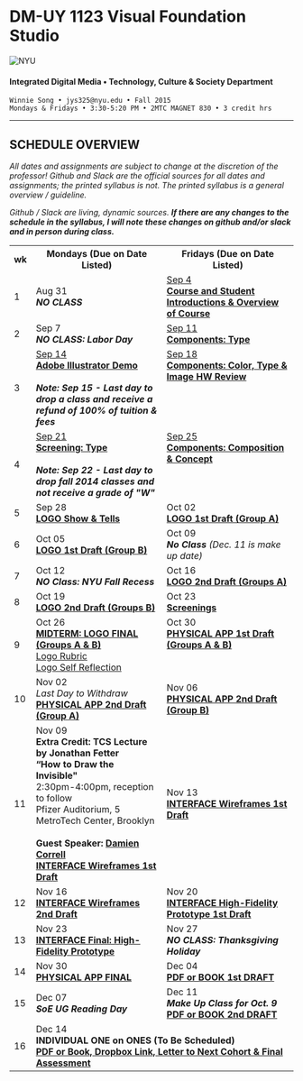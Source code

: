 # DM-UY 1123 Visual Foundation Studio

![NYU](http://ws2.polishedsolid.com/de/nyu_soe_logo.png)
#### Integrated Digital Media • Technology, Culture & Society Department 

    Winnie Song • jys325@nyu.edu • Fall 2015 
    Mondays & Fridays • 3:30-5:20 PM • 2MTC MAGNET 830 • 3 credit hrs

---

## SCHEDULE OVERVIEW

*All dates and assignments are subject to change at the discretion of the professor! Github and Slack are the official sources for all dates and assignments; the printed syllabus is not. The printed syllabus is a general overview / guideline.* 

*Github / Slack are living, dynamic sources. **If there are any changes to the schedule in the syllabus, I will note these changes on github and/or slack and in person during class.***
<table>
    <tr>
        <th width="4%">wk</th>
        <th width="48%">Mondays (Due on Date Listed)</th>
        <th width="48%">Fridays (Due on Date Listed)</th>
    </tr>
    <tr>
        <td>1</td>
        <td>Aug 31<br><strong><i>NO CLASS</i></strong></td>
        <td><a href="weekly_detail/dm1123_weekly_detail_wk1_sep4.md">Sep 4<br><strong>Course and Student Introductions & Overview of Course</strong></a></td>
    </tr>
    <tr>
        <td>2</td>
        <td>Sep 7<br><strong><i>NO CLASS: Labor Day</i></strong></td>
        <td><a href="weekly_detail/dm1123_weekly_detail_wk2_sep9.md">Sep 11<br><strong>Components: Type</strong></a></td>
    </tr>
    <tr>
        <td>3</td>
        <td valign="top"><a href="weekly_detail/dm1123_weekly_detail_wk3_sep16.md">Sep 14<br><strong>Adobe Illustrator Demo</strong></a><br><br><strong><i>Note: Sep 15 - Last day to drop a class and receive a refund of 100% of tuition &amp; fees</i></strong></td>
        <td valign="top"><a href="weekly_detail/dm1123_weekly_detail_wk3_sep16.md">Sep 18<br><strong>Components: Color, Type &amp; Image HW Review</strong></a></td>
    </tr>
    <tr>
        <td>4</td>
        <td valign="top"><a href="weekly_detail/dm1123_weekly_detail_wk4_sep23.md">Sep 21<br><strong>Screening: Type</strong></a><br><br><strong><i>Note: Sep 22 - Last day to drop fall 2014 classes and not receive a grade of "W"</i></strong></td>
        <td valign="top"><a href="weekly_detail/dm1123_weekly_detail_wk4_sep23.md">Sep 25<br><strong>Components: Composition &amp; Concept</strong></a></td>
    </tr>
    <tr>
        <td>5</td>
        <td>Sep 28<br><a href="weekly_detail/dm1123_weekly_detail_wk5_sep30.md"><strong>LOGO Show & Tells</strong></a></td>
        <td>Oct 02<br><a href="weekly_detail/dm1123_weekly_detail_wk5_sep30.md"><strong>LOGO 1st Draft (Group A)</strong></a></td>
    </tr>
    <tr>
        <td>6</td>
        <td>Oct 05<br><a href="weekly_detail/dm1123_weekly_detail_wk6_oct07.md"><strong>LOGO 1st Draft (Group B)</strong></a></td>
        <td>Oct 09<br><strong><i>No Class</i></strong> <i>(Dec. 11 is make up date)</i></td>
    </tr>
    <tr>
        <td>7</td>
        <td>Oct 12<br><strong><i>NO Class: NYU Fall Recess</i></strong></td>
        <td>Oct 16<br><a href="weekly_detail/dm1123_weekly_detail_wk7_oct14.md"><strong>LOGO 2nd Draft (Groups A)</strong></a></td>
    </tr>
    <tr>
        <td>8</td>
        <td>Oct 19<br><a href="weekly_detail/dm1123_weekly_detail_wk8_oct21.md"><strong>LOGO 2nd Draft (Groups B)</strong></a></td>
        <td>Oct 23<br><a href="weekly_detail/dm1123_weekly_detail_wk8_oct21.md"><strong>Screenings</strong></a></td>
    </tr>
    <tr>
        <td>9</td>
        <td valign="top">Oct 26<br><a href="weekly_detail/dm1123_weekly_detail_wk9_oct28.md"><strong>MIDTERM: LOGO FINAL (Groups A & B)</strong><br>Logo Rubric<br>Logo Self Reflection</a></td>
        <td valign="top">Oct 30<br><strong><a href="weekly_detail/dm1123_weekly_detail_wk9_oct28.md">PHYSICAL APP 1st Draft (Groups A & B)</a></strong></td>
    </tr>
    <tr>
        <td>10</td>
        <td>Nov 02<br><i>Last Day to Withdraw</i><br><a href="weekly_detail/dm1123_weekly_detail_wk10_nov4.md"><strong>PHYSICAL APP 2nd Draft (Group A)</strong></a></td>
        <td>Nov 06<br><a href="weekly_detail/dm1123_weekly_detail_wk10_nov4.md"><strong>PHYSICAL APP 2nd Draft (Group B)</a></strong></td>
    </tr>
    <tr>
        <td>11</td>
        <td>Nov 09<br><strong>Extra Credit: TCS Lecture by Jonathan Fetter<br>“How to Draw the Invisible"</strong><br>
2:30pm-4:00pm, reception to follow<br>
Pfizer Auditorium, 5 MetroTech Center, Brooklyn<br><br><strong>Guest Speaker: <a href="http://damiencorrell.com/" target="_blank">Damien Correll</a><br><a href="weekly_detail/dm1123_weekly_detail_wk11_nov11.md">INTERFACE Wireframes 1st Draft</a></strong></td>
        <td>Nov 13<br><strong><a href="weekly_detail/dm1123_weekly_detail_wk11_nov11.md">INTERFACE Wireframes 1st Draft</a></strong></strong></td>
    </tr>
    <tr>
        <td>12</td>
        <td>Nov 16<br><strong><a href="weekly_detail/dm1123_weekly_detail_wk12_nov18.md">INTERFACE Wireframes 2nd Draft</a></strong></td>
        <td>Nov 20<br><strong><a href="weekly_detail/dm1123_weekly_detail_wk12_nov18.md">INTERFACE High-Fidelity Prototype 1st Draft</a></strong></td>
    </tr>
    <tr>
        <td>13</td>
        <td>Nov 23<br><strong><a href="weekly_detail/dm1123_weekly_detail_wk13_nov25.md">INTERFACE Final: High-Fidelity Prototype</a></strong></td>
        <td>Nov 27<br><strong><i>NO CLASS: Thanksgiving Holiday</i></strong></td>
    </tr>
    <tr>
        <td>14</td>
        <td>Nov 30<br><strong><a href="weekly_detail/dm1123_weekly_detail_wk14_dec2.md">PHYSICAL APP FINAL</a></strong></td>
        <td>Dec 04<br><strong><a href="weekly_detail/dm1123_weekly_detail_wk14_dec2.md">PDF or BOOK 1st DRAFT</a></strong></td>
    </tr>
    <tr>
        <td>15</td>
        <td>Dec 07<br><strong><i>SoE UG Reading Day</i></strong></td>
        <td>Dec 11<br><strong><i>Make Up Class for Oct. 9</i><br><a href="weekly_detail/dm1123_weekly_detail_wk15_dec9.md">PDF or BOOK 2nd DRAFT</a></strong></td>
    </tr>
    <tr>
        <td>16</td>
        <td colspan="2">Dec 14<br><strong>INDIVIDUAL ONE on ONES (To Be Scheduled)<br> 
<strong><a href="projects/dm1123_vfs_end_of_semester_deliverables.md" target="_blank">PDF or Book, Dropbox Link, Letter to Next Cohort & Final Assessment</a></strong></td>
    </tr>
</table>